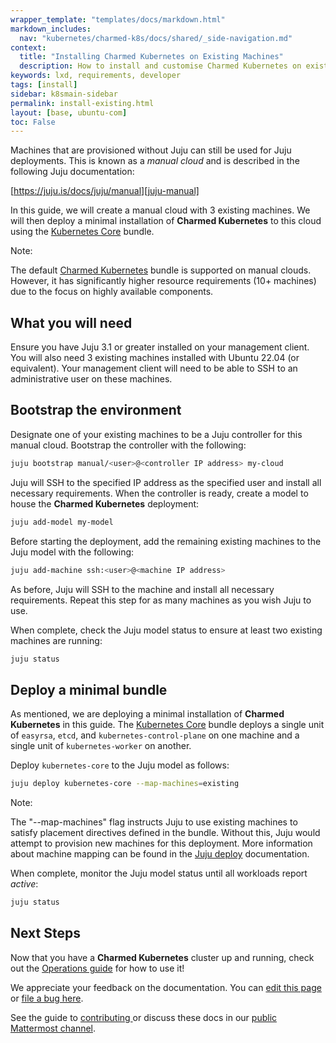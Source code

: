 ```yaml
---
wrapper_template: "templates/docs/markdown.html"
markdown_includes:
  nav: "kubernetes/charmed-k8s/docs/shared/_side-navigation.md"
context:
  title: "Installing Charmed Kubernetes on Existing Machines"
  description: How to install and customise Charmed Kubernetes on existing machines.
keywords: lxd, requirements, developer
tags: [install]
sidebar: k8smain-sidebar
permalink: install-existing.html
layout: [base, ubuntu-com]
toc: False
---
```


Machines that are provisioned without Juju can still be used for Juju deployments.
This is known as a *manual cloud* and is described in the following Juju documentation:

[https://juju.is/docs/juju/manual][juju-manual]

In this guide, we will create a manual cloud with 3 existing machines. We will then
deploy a minimal installation of **Charmed Kubernetes** to this cloud using the
[Kubernetes Core][kubernetes-core] bundle.

<div class="p-notification--positive is-inline">
  <div markdown="1" class="p-notification__content">
    <span class="p-notification__title">Note:</span>
    <p class="p-notification__message">The default <a href="https://charmhub.io/charmed-kubernetes">Charmed Kubernetes</a> bundle is supported on manual clouds. However, it has significantly higher resource requirements (10+ machines) due to the focus on highly available components.</p>
  </div>
</div>

## What you will need

Ensure you have Juju 3.1 or greater installed on your management client. You will also
need 3 existing machines installed with Ubuntu 22.04 (or equivalent). Your management
client will need to be able to SSH to an administrative user on these machines.

## Bootstrap the environment

Designate one of your existing machines to be a Juju controller for this manual cloud.
Bootstrap the controller with the following:

```bash
juju bootstrap manual/<user>@<controller IP address> my-cloud
```

Juju will SSH to the specified IP address as the specified user and install all
necessary requirements. When the controller is ready, create a model to house the
**Charmed Kubernetes** deployment:

```bash
juju add-model my-model
```

Before starting the deployment, add the remaining existing machines to the Juju model
with the following:

```bash
juju add-machine ssh:<user>@<machine IP address>
```

As before, Juju will SSH to the machine and install all necessary requirements. Repeat
this step for as many machines as you wish Juju to use.

When complete, check the Juju model status to ensure at least two existing machines
are running:

```bash
juju status
```

## Deploy a minimal bundle

As mentioned, we are deploying a minimal installation of **Charmed Kubernetes** in this
guide. The [Kubernetes Core][kubernetes-core] bundle deploys a single unit of `easyrsa`,
`etcd`, and `kubernetes-control-plane` on one machine and a single unit of
`kubernetes-worker` on another.

Deploy `kubernetes-core` to the Juju model as follows:

```bash
juju deploy kubernetes-core --map-machines=existing
```

<div class="p-notification--positive is-inline">
  <div markdown="1" class="p-notification__content">
    <span class="p-notification__title">Note:</span>
    <p class="p-notification__message">The "--map-machines" flag instructs Juju to use existing machines to satisfy placement directives defined in the bundle. Without this, Juju would attempt to provision new machines for this deployment. More information about machine mapping can be found in the <a href="https://juju.is/docs/juju/juju-deploy">Juju deploy</a> documentation.</p>
  </div>
</div>

When complete, monitor the Juju model status until all workloads report *active*:

```bash
juju status
```

## Next Steps

Now that you have a **Charmed Kubernetes** cluster up and running, check out the
[Operations guide][operations] for how to use it!

<!-- LINKS -->

[juju-manual]: https://juju.is/docs/juju/manual
[kubernetes-core]: https://charmhub.io/kubernetes-core
[operations]: /kubernetes/charmed-k8s/docs/operations

<!-- FEEDBACK -->
<div class="p-notification--information">
  <div class="p-notification__content">
    <p class="p-notification__message">We appreciate your feedback on the documentation. You can
    <a href="https://github.com/charmed-kubernetes/kubernetes-docs/edit/main/pages/k8s/install-manual.md" >edit this page</a>
    or
    <a href="https://github.com/charmed-kubernetes/kubernetes-docs/issues/new">file a bug here</a>.</p>
    <p>See the guide to <a href="/kubernetes/charmed-k8s/docs/how-to-contribute"> contributing </a> or discuss these docs in our <a href="https://chat.charmhub.io/charmhub/channels/kubernetes"> public Mattermost channel</a>.</p>
  </div>
</div>
